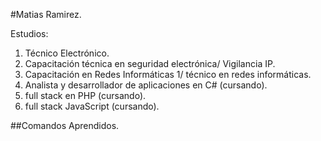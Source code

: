 #Matias Ramirez.

Estudios:
1. Técnico Electrónico.
1. Capacitación técnica en seguridad electrónica/ Vigilancia IP.
1. Capacitación en Redes Informáticas 1/ técnico en redes informáticas.
1. Analista y desarrollador de aplicaciones en C# (cursando).
1. full stack en PHP (cursando).
1. full stack JavaScript (cursando).

##Comandos Aprendidos.

